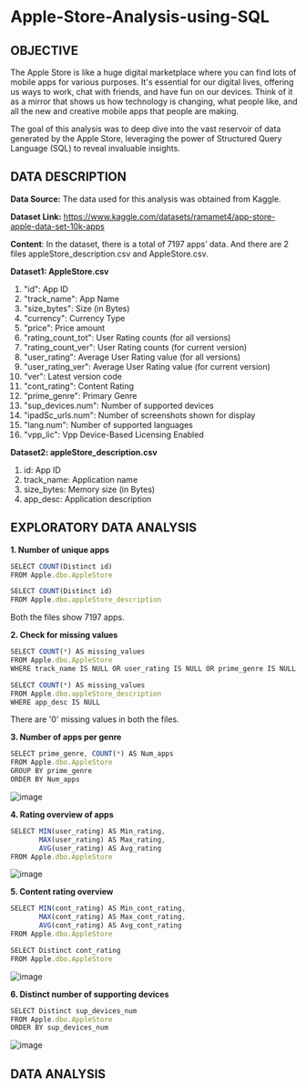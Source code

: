 # Apple-Store-Analysis-using-SQL
**OBJECTIVE**
---
The Apple Store is like a huge digital marketplace where you can find lots of mobile apps for various purposes. It's essential for our digital lives, offering us ways to work, chat with friends, and have fun on our devices. Think of it as a mirror that shows us how technology is changing, what people like, and all the new and creative mobile apps that people are making.

The goal of this analysis was to deep dive into the vast reservoir of data generated by the Apple Store, leveraging the power of Structured Query Language (SQL) to reveal invaluable insights.

**DATA DESCRIPTION**
---
**Data Source:**  The data used for this analysis was obtained from Kaggle.

**Dataset Link:** https://www.kaggle.com/datasets/ramamet4/app-store-apple-data-set-10k-apps

**Content**: In the dataset, there is a total of 7197 apps’ data. And there are 2 files appleStore_description.csv and AppleStore.csv.

**Dataset1: AppleStore.csv**
1.	"id": App ID
2.	"track_name": App Name
3.	"size_bytes": Size (in Bytes)
4.	"currency": Currency Type
5.	"price": Price amount
6.	"rating_count_tot": User Rating counts (for all versions)
7.	"rating_count_ver": User Rating counts (for current version)
8.	"user_rating": Average User Rating value (for all versions)
9.	"user_rating_ver": Average User Rating value (for current version)
10.	"ver": Latest version code
11.	"cont_rating": Content Rating
12.	"prime_genre": Primary Genre
13.	"sup_devices.num": Number of supported devices
14.	"ipadSc_urls.num": Number of screenshots shown for display
15.	"lang.num": Number of supported languages
16.	"vpp_lic": Vpp Device-Based Licensing Enabled

**Dataset2: appleStore_description.csv**
1.	id: App ID
2.	track_name: Application name
3.	size_bytes: Memory size (in Bytes)
4.	app_desc: Application description

**EXPLORATORY DATA ANALYSIS**
---
**1. Number of unique apps**
```js
SELECT COUNT(Distinct id) 
FROM Apple.dbo.AppleStore

SELECT COUNT(Distinct id) 
FROM Apple.dbo.appleStore_description
```
Both the files show 7197 apps.

**2. Check for missing values**
```js
SELECT COUNT(*) AS missing_values
FROM Apple.dbo.AppleStore
WHERE track_name IS NULL OR user_rating IS NULL OR prime_genre IS NULL OR size_bytes IS NULL OR rating_count_tot IS NULL OR sup_devices_num IS NULL 

SELECT COUNT(*) AS missing_values
FROM Apple.dbo.appleStore_description
WHERE app_desc IS NULL
```
There are '0' missing values in both the files.

**3. Number of apps per genre**
```js
SELECT prime_genre, COUNT(*) AS Num_apps
FROM Apple.dbo.AppleStore
GROUP BY prime_genre
ORDER BY Num_apps
```
![image](https://github.com/TaniyaSaxena8/Apple-Store-Analysis-using-SQL/assets/135128191/9dfd0630-e2eb-4fa2-876a-2dc206fe6399)

**4. Rating overview of apps**
```js
SELECT MIN(user_rating) AS Min_rating,
       MAX(user_rating) AS Max_rating,
	   AVG(user_rating) AS Avg_rating
FROM Apple.dbo.AppleStore
```
![image](https://github.com/TaniyaSaxena8/Apple-Store-Analysis-using-SQL/assets/135128191/c56a19be-a9cd-4ac5-8d6e-9da0fde39b15)

**5. Content rating overview**
```js
SELECT MIN(cont_rating) AS Min_cont_rating,
       MAX(cont_rating) AS Max_cont_rating,
	   AVG(cont_rating) AS Avg_cont_rating
FROM Apple.dbo.AppleStore

SELECT Distinct cont_rating
FROM Apple.dbo.AppleStore
```
![image](https://github.com/TaniyaSaxena8/Apple-Store-Analysis-using-SQL/assets/135128191/2d8a5d8b-f5e5-4fec-af97-8194d5fa69eb)

**6. Distinct number of supporting devices**
```js
SELECT Distinct sup_devices_num
FROM Apple.dbo.AppleStore
ORDER BY sup_devices_num
```
![image](https://github.com/TaniyaSaxena8/Apple-Store-Analysis-using-SQL/assets/135128191/3a8b82a8-d819-4a64-b09b-0fd293ab8761)

**DATA ANALYSIS**
---





